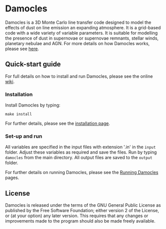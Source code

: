 # Damocles

Damocles is a 3D Monte Carlo line transfer code designed to model the effects of dust on line emission an expanding atmosphere. It is a grid-based code with a wide variety of variable parameters. It is suitable for modelling the presence of dust in supernovae or supernovae remnants, stellar winds, planetary nebulae and AGN. For more details on how Damocles works, please see [here](https://github.com/damocles-code/damocles/wiki/About).

## Quick-start guide
For full details on how to install and run Damocles, please see the online [wiki](https://github.com/damocles-code/damocles/wiki).

### Installation
Install Damocles by typing:

``` 
make install
```

For further details, please see the [installation page](https://github.com/damocles-code/damocles/wiki/Installation).

### Set-up and run
All variables are specified in the input files with extension '.in' in the ```input``` folder. Adjust these variables as required and save the files. Run by typing ```damocles``` from the main directory. All output files are saved to the ```output``` folder.

For further details on running Damocles, please see the [Running Damocles](https://github.com/damocles-code/damocles/wiki/Running-Damocles) pages.

## License

Damocles is released under the terms of the GNU General Public License as published by the Free Software Foundation; either version 2 of the License, or (at your option) any later version. This requires that any changes or improvements made to the program should also be made freely available.






